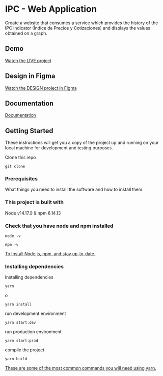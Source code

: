 
# IPC - Web Application

Create a website that consumes a service which provides the history of the IPC indicator (Índice de Precios y Cotizaciones) and displays the values obtained on a graph.

## Demo

[Watch the LIVE project ](https://ipcapp-b7b5a.web.app/)

## Design in Figma

[Watch the DESIGN project in Figma](https://www.figma.com/file/K1WLWsJkkOlkJv7Q1AAVjW/IPC-Frontend?node-id=0%3A1)

## Documentation

[Documentation](https://docs.google.com/document/d/1Vsf4z8LA-5psgB98_-MxbgauwFN2qWh6N8wNpU65JSE/edit?usp=sharing)

## Getting Started

These instructions will get you a copy of the project up and running on your local machine for development and testing purposes.

Clone this repo

```
git clone
```

### Prerequisites

What things you need to install the software and how to install them

### This project is built with

Node v14.17.0 & npm 6.14.13

### Check that you have node and npm installed

```
node -v
```

```
npm -v
```

[To Install Node.js, npm, and stay up-to-date.](https://www.npmjs.com/get-npm)

### Installing dependencies

Installing dependencies

```
yarn
```

o

```
yarn install
```

run development environment

```
yarn start:dev
```

run production environment

```
yarn start:prod
```

compile the project

```
yarn build
```

[These are some of the most common commands you will need using yarn.](https://classic.yarnpkg.com/en/docs/usage)
